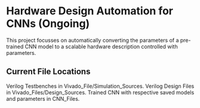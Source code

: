 # Hardware Design Automation for CNNs (Ongoing)

 This project focusses on automatically converting the parameters of a pre-trained CNN model to a scalable hardware description controlled with parameters.

## Current File Locations

 Verilog Testbenches in Vivado_File/Simulation_Sources. 
 Verilog Design Files in Vivado_Files/Design_Sources.
 Trained CNN with respective saved models and parameters in CNN_Files.

